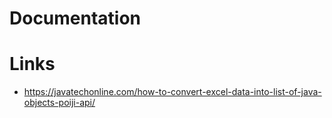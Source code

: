 # Documentation

# Links

- https://javatechonline.com/how-to-convert-excel-data-into-list-of-java-objects-poiji-api/
